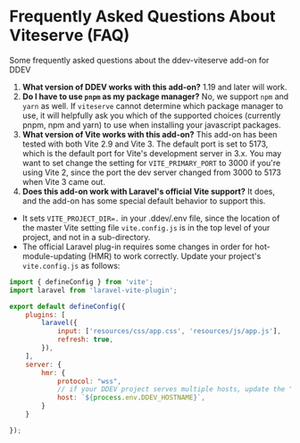 # Frequently Asked Questions About Viteserve (FAQ)

Some frequently asked questions about the ddev-viteserve add-on for DDEV

1. **What version of DDEV works with this add-on?** 1.19 and later will work.
2. **Do I have to use `pnpm` as my package manager?** No, we support `npm` and `yarn` as well. If `viteserve` cannot determine which package manager to use, it will helpfully ask you which of the supported choices (currently pnpm, npm and yarn) to use when installing your javascript packages.
2. **What version of Vite works with this add-on?** This add-on has been tested with both Vite 2.9 and Vite 3. The default port is set to 5173, which is the default port for Vite's development server in 3.x. You may want to set change the setting for `VITE_PRIMARY_PORT` to 3000 if you're using Vite 2, since the port the dev server changed from 3000 to 5173 when Vite 3 came out.
3. **Does this add-on work with Laravel's official Vite support?** It does, and the add-on has some special default behavior to support this.
  * It sets `VITE_PROJECT_DIR=.` in your .ddev/.env file, since the location of the master Vite setting file `vite.config.js` is in the top level of your project, and not in a sub-directory.
  * The official Laravel plug-in requires some changes in order for hot-module-updating (HMR) to work correctly. Update your project's `vite.config.js` as follows:

```js
import { defineConfig } from 'vite';
import laravel from 'laravel-vite-plugin';

export default defineConfig({
    plugins: [
        laravel({
            input: ['resources/css/app.css', 'resources/js/app.js'],
            refresh: true,
        }),
    ],
    server: {
        hmr: {
            protocol: "wss",
            // if your DDEV project serves multiple hosts, update the "host" as required.
            host: `${process.env.DDEV_HOSTNAME}`,
        }
    }

});

```
